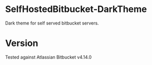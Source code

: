 # SelfHostedBitbucket-DarkTheme
Dark theme for self served bitbucket servers.

# Version
Tested against Atlassian Bitbucket v4.14.0
